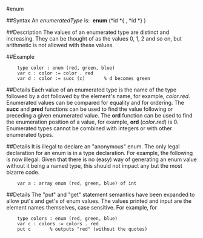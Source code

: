 
#enum

##Syntax
An *enumeratedType* is:
 **enum** (*id *{ , *id *} )



##Description
The values of an enumerated type are distinct and increasing. They can be thought of as the values 0, 1, 2 and so on, but arithmetic is not allowed with these values.



##Example



        type color : enum (red, green, blue)
        var c : color := color . red
        var d : color := succ (c)       % d becomes green
##Details
Each value of an enumerated type is the name of the type followed by a dot followed by the element's name, for example, *color*.*red*. Enumerated values can be compared for equality and for ordering. The **succ** and **pred** functions can be used to find the value following or preceding a given enumerated value. The **ord** function can be used to find the enumeration position of a value, for example, **ord** (*color*.*red*) is 0.
Enumerated types cannot be combined with integers or with other enumerated types.



##Details
It is illegal to declare an "anonymous" enum. The only legal declaration for an enum is in a type declaration. For example, the following is now illegal:
Given that there is no (easy) way of generating an enum value without it being a named type, this should not impact any but the most bizarre code.


        var a : array enum (red, green, blue) of int
##Details
The "put" and "get" statement semantics have been expanded to allow put's and get's of enum values. The values printed and input are the element names themselves, case sensitive. For example, for


        type colors : enum (red, green, blue)
        var c : colors := colors . red
        put c       % outputs "red" (without the quotes)
